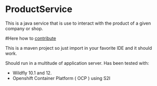# ProductService

This is a java service that is use to interact with the product of a given company or shop.

#Here how to [contribute](CONTRIBUTING.md)

This is a maven project so just import in your favorite IDE and it should work.

Should run in a multitude of application server.  Has been tested with:
* Wildfly 10.1 and 12.
* Openshift Container Platform ( OCP ) using S2I
